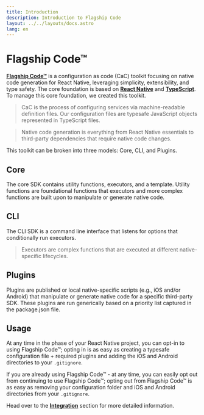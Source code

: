 ```yaml
---
title: Introduction
description: Introduction to Flagship Code
layout: ../../layouts/docs.astro
lang: en
---
```


# Flagship Code™

[**Flagship Code™**](https://github.com/brandingbrand/flagship/tree/feat/flagship-12) is a configuration as code (CaC) toolkit focusing on native code generation for React Native, leveraging simplicity, extensibility, and type safety. The core foundation is based on [**React Native**](https://reactnative.dev/) and [**TypeScript**](https://typescriptlang.org/). To manage this core foundation, we created this toolkit.


> CaC is the process of configuring services via machine-readable definition files. Our configuration files are typesafe JavaScript objects represented in TypeScript files.



> Native code generation is everything from React Native essentials to third-party dependencies that require native code changes.


This toolkit can be broken into three models: Core, CLI, and Plugins.

## Core

The core SDK contains utility functions, executors, and a template. Utility functions are foundational functions that executors and more complex functions are built upon to manipulate or generate native code.

## CLI

The CLI SDK is a command line interface that listens for options that conditionally run executors.

> Executors are complex functions that are executed at different native-specific lifecycles.

## Plugins

Plugins are published or local native-specific scripts (e.g., iOS and/or Android) that manipulate or generate native code for a specific third-party SDK. These plugins are run generically based on a priority list captured in the package.json file.

## Usage

At any time in the phase of your React Native project, you can opt-in to using Flagship Code™; opting in is as easy as creating a typesafe configuration file + required plugins and adding the iOS and Android directories to your `.gitignore`.

If you are already using Flagship Code™ - at any time, you can easily opt out from continuing to use Flagship Code™; opting out from Flagship Code™ is as easy as removing your configuration folder and iOS and Android directories from your `.gitignore`.

Head over to the [**Integration**](/en/usage/integration) section for more detailed information.
